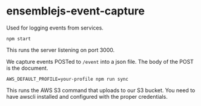 # ensemblejs-event-capture

Used for logging events from services.

```shell
npm start
```

This runs the server listening on port 3000.

We capture events POSTed to `/event` into a json file. The body of the POST is the document.

```shell
AWS_DEFAULT_PROFILE=your-profile npm run sync
```

This runs the AWS S3 command that uploads to our S3 bucket. You need to have awscli installed and configured with the proper credentials.